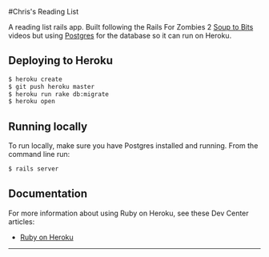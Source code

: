 #Chris's Reading List

A reading list rails app. Built following the Rails For Zombies 2 [Soup to Bits](https://github.com/codeschool/RFZ2SoupToBits) videos but using [Postgres](http://postgresguide.com/) for the database so it can run on Heroku.

## Deploying to Heroku

```sh
$ heroku create
$ git push heroku master
$ heroku run rake db:migrate
$ heroku open
```

## Running locally

To run locally, make sure you have Postgres installed and running. From the command line run:

```sh
$ rails server
```


## Documentation

For more information about using Ruby on Heroku, see these Dev Center articles:

- [Ruby on Heroku](https://devcenter.heroku.com/categories/ruby)

---
